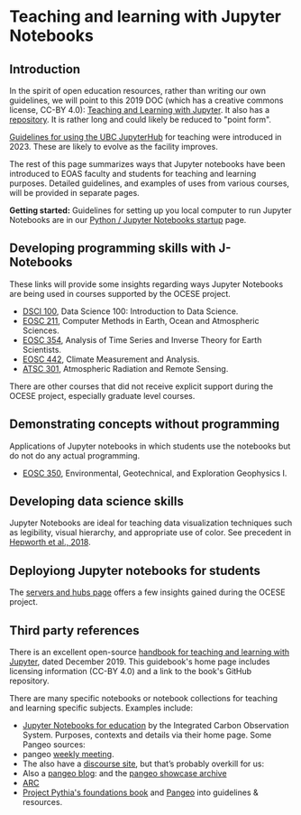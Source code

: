# Teaching and learning with Jupyter Notebooks

## Introduction

In the spirit of open education resources, rather than writing our own guidelines, we will point to this 2019 DOC (which has a creative commons license, CC-BY 4.0): [Teaching and Learning with Jupyter](https://jupyter4edu.github.io/jupyter-edu-book/). It also has a [repository](https://github.com/jupyter4edu/jupyter-edu-book). It is rather long and could likely be reduced to "point form".

[Guidelines for using the UBC JupyterHub](https://lthub.ubc.ca/guides/jupyterhub-instructor-guide/) for teaching were introduced in 2023. These are likely to evolve as the facility improves.

The rest of this page summarizes ways that Jupyter notebooks have been introduced to EOAS faculty and students for teaching and learning purposes. Detailed guidelines, and examples of uses from various courses, will be provided in separate pages.

**Getting started:** Guidelines for setting up you local computer to run Jupyter Notebooks are in our [Python / Jupyter Notebooks startup](python-startup.md) page.

## Developing programming skills with J-Notebooks

These links will provide some insights regarding ways Jupyter Notebooks are being used in courses supported by the OCESE project.

* [DSCI 100](crs-dsci100.md), Data Science 100: Introduction to Data Science.
* [EOSC 211](crs-eosc211.md), Computer Methods in Earth, Ocean and Atmospheric Sciences.
* [EOSC 354](crs-eosc354.md), Analysis of Time Series and Inverse Theory for Earth Scientists.
* [EOSC 442](crs-eosc442.md), Climate Measurement and Analysis.
* [ATSC 301](crs-atsc301.md), Atmospheric Radiation and Remote Sensing.

There are other courses that did not receive explicit support during the OCESE project, especially graduate level courses.

## Demonstrating concepts without programming

Applications of Jupyter notebooks in which students use the notebooks but do not do any actual programming.

* [EOSC 350](crs-eosc350.md), Environmental, Geotechnical, and Exploration Geophysics I.

## Developing data science skills

Jupyter Notebooks are ideal for teaching data visualization techniques such as legibility, visual hierarchy, and appropriate use of color. See precedent in [Hepworth et al., 2018](https://www.tandfonline.com/doi/full/10.1080/10899995.2019.1656022).

## Deployiong Jupyter notebooks for students

The [servers and hubs page](cloud-servers.md) offers a few insights gained during the OCESE project.

## Third party references

There is an excellent open-source [handbook for teaching and learning with Jupyter](https://jupyter4edu.github.io/jupyter-edu-book/), dated December 2019. This guidebook's home page includes licensing information (CC-BY 4.0) and a link to the book's GitHub repository.

There are many specific notebooks or notebook collections for teaching and learning specific subjects. Examples include:

* [Jupyter Notebooks for education](https://www.icos-cp.eu/science-and-impact/education/icos-jupyter-notebooks-for-education) by the Integrated Carbon Observation System. Purposes, contexts and details via their home page.
Some Pangeo sources:
* pangeo [weekly meeting](https://docs.google.com/document/d/e/2PACX-1vRerhoxG-wOvh-wQTj7F8HPYve75l8pAtL-tgtzY_3YLqVUsaMSEgE4K70HgMt5S91FMwSu8EIizewy/pub).
* The also have a [discourse site](https://discourse.pangeo.io/), but that’s probably overkill for us:
* Also a [pangeo blog](https://medium.com/pangeo): and the [pangeo showcase archive](https://pangeo.io/pangeo-showcase.html)
* [ARC](https://arc.ubc.ca/about-arc/arc-team)
* [Project Pythia's foundations book](https://foundations.projectpythia.org/landing-page.html) and [Pangeo](https://pangeo.io/) into guidelines & resources.
